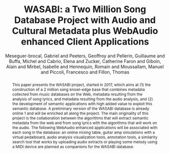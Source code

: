 --- 
title: "WASABI: a Two Million Song Database Project with Audio and Cultural Metadata plus WebAudio enhanced Client Applications" 
abstract: "This paper presents the WASABI project, started in 2017, which aims at (1) the construction of a 2 million song knowl-edge base that combines metadata collected from music databases on the Web, metadata resulting from the analysis of song lyrics, and metadata resulting from the audio analysis, and (2) the development of semantic applications with high added value to exploit this semantic database. A preliminary version of the WASABI database is already online 1 and will be enriched all along the project. The main originality of this project is the collaboration between the algorithms that will extract semantic metadata from the web and from song lyrics with the algorithms that will work on the audio. The following WebAudio enhanced applications will be associated with each song in the database: an online mixing table, guitar amp simulations with a virtual pedalboard, audio analysis visualization tools, annotation tools, a similarity search tool that works by uploading audio extracts or playing some melody using a MIDI device are planned as companions for the WASABI database." 
address: "London" 
author: "Meseguer-brocal, Gabriel and Peeters, Geoffroy and Pellerin, Guillaume and Buffa, Michel and Cabrio, Elena and Zucker, Catherine Faron and Giboin, Alain and Mirbel, Isabelle and Hennequin, Romain and Moussallam, Manuel and Piccoli, Francesco and Fillon, Thomas"
webAuthor: "Gabriel Meseguer-brocal, Geoffroy Peeters, Guillaume Pellerin, Michel Buffa, Elena Cabrio, Catherine Faron Zucker, Alain Giboin, Isabelle Mirbel, Romain Hennequin, Manuel Moussallam, Francesco Piccoli, Thomas Fillon" 
booktitle: "Proceedings of the International Web Audio Conference" 
editor: "Thalmann, Florian and Ewert, Sebastian" 
month: "Proceedings of the International Web Audio Conference"
pages: "" 
publisher: "Queen Mary University of London" 
series: "WAC '17"
track: "Paper"  
year: "2017" 
id: "2017_40" 
tags: year2017
media: https://youtu.be/mo6VKewheGU?t=928 
pdflink: /_data/papers/pdf/2017/2017_40.pdf
ISSN: 2663-5844
---